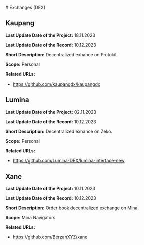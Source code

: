 # Exchanges (DEX)

## Kaupang

**Last Update Date of the Project:** 18.11.2023

**Last Update Date of the Record:** 10.12.2023

**Short Description:** Decentralized exhance on Protokit.

**Scope:** Personal

**Related URLs:** 

- https://github.com/kaupangdx/kaupangdx

## Lumina

**Last Update Date of the Project:** 02.11.2023

**Last Update Date of the Record:** 10.12.2023

**Short Description:** Decentralized exhance on Zeko.

**Scope:** Personal

**Related URLs:** 

- https://github.com/Lumina-DEX/lumina-interface-new

## Xane

**Last Update Date of the Project:** 10.11.2023

**Last Update Date of the Record:** 10.12.2023

**Short Description:** Order book decentralized exchange on Mina.

**Scope:** Mina Navigators

**Related URLs:** 

- https://github.com/BerzanXYZ/xane